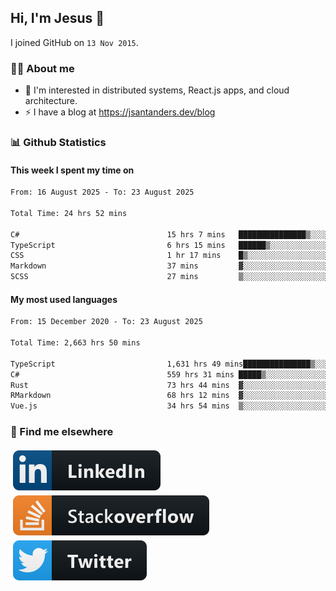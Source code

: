 ## Hi, I'm Jesus 👋

I joined GitHub on `13 Nov 2015`.

<!-- Talking about you -->

### 👨‍💻 About me

- 👦 I'm interested in distributed systems, React.js apps, and cloud architecture.
- ⚡️ I have a blog at <https://jsantanders.dev/blog>

### 📊 Github Statistics

#### This week I spent my time on

<!--START_SECTION:weekly-->

```txt
From: 16 August 2025 - To: 23 August 2025

Total Time: 24 hrs 52 mins

C#                                 15 hrs 7 mins   ███████████████▒░░░░░░░░░   60.83 %
TypeScript                         6 hrs 15 mins   ██████▒░░░░░░░░░░░░░░░░░░   25.17 %
CSS                                1 hr 17 mins    █▒░░░░░░░░░░░░░░░░░░░░░░░   05.17 %
Markdown                           37 mins         ▓░░░░░░░░░░░░░░░░░░░░░░░░   02.50 %
SCSS                               27 mins         ▒░░░░░░░░░░░░░░░░░░░░░░░░   01.86 %
```

<!--END_SECTION:weekly-->

#### My most used languages

<!--START_SECTION:alltime-->

```txt
From: 15 December 2020 - To: 23 August 2025

Total Time: 2,663 hrs 50 mins

TypeScript                         1,631 hrs 49 mins███████████████▒░░░░░░░░░   61.26 %
C#                                 559 hrs 31 mins █████▒░░░░░░░░░░░░░░░░░░░   21.00 %
Rust                               73 hrs 44 mins  ▓░░░░░░░░░░░░░░░░░░░░░░░░   02.77 %
RMarkdown                          68 hrs 12 mins  ▓░░░░░░░░░░░░░░░░░░░░░░░░   02.56 %
Vue.js                             34 hrs 54 mins  ▒░░░░░░░░░░░░░░░░░░░░░░░░   01.31 %
```

<!--END_SECTION:alltime-->

### 📢 Find me elsewhere

<p>
  <a target="_blank" href="https://linkedin.com/in/jsantanders">
    <img src="https://github.com/jsantanders/jsantanders/blob/master/img/linkedin.svg" alt="LinkedIn" style="vertical-align:top; margin:4px">
  </a>
  
  <a target="_blank" href="https://stackoverflow.com/users/7318331/jesus-santander">
    <img src="https://github.com/jsantanders/jsantanders/blob/master/img/stackoverflow.svg" alt="StackOverflow" style="vertical-align:top; margin:4px">
  </a>
  
  <a target="_blank" href="http://twitter.com/jsantanders">
    <img src="https://github.com/jsantanders/jsantanders/blob/master/img/twitter.svg" alt="Twitter" style="vertical-align:top; margin:4px">
  </a>
</p>
